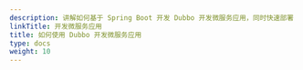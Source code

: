 ```yaml
---
description: 讲解如何基于 Spring Boot 开发 Dubbo 开发微服务应用，同时快速部署 Dubbo 应用。
linkTitle: 开发微服务应用
title: 如何使用 Dubbo 开发微服务应用
type: docs
weight: 10
---
```

